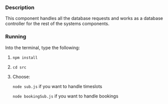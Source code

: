 ### Description
This component handles all the database requests and works as a database controller for the rest of the systems components.

### Running
Into the terminal, type the following:
1. `npm install`
2. `cd src`
3. Choose:

    `node sub.js` if you want to handle timeslots
 
    `node bookingSub.js` if you want to handle bookings
